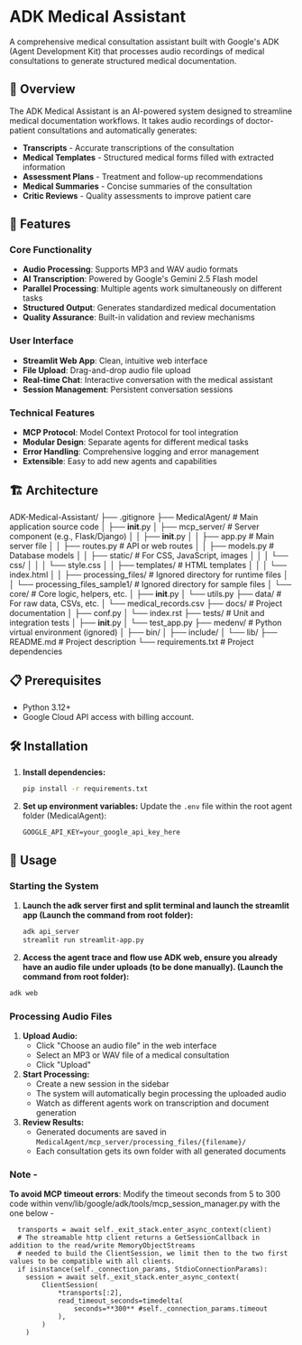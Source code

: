 # ADK Medical Assistant

A comprehensive medical consultation assistant built with Google's ADK (Agent Development Kit) that processes audio recordings of medical consultations to generate structured medical documentation.

## 🏥 Overview

The ADK Medical Assistant is an AI-powered system designed to streamline medical documentation workflows. It takes audio recordings of doctor-patient consultations and automatically generates:

- **Transcripts** - Accurate transcriptions of the consultation
- **Medical Templates** - Structured medical forms filled with extracted information
- **Assessment Plans** - Treatment and follow-up recommendations
- **Medical Summaries** - Concise summaries of the consultation
- **Critic Reviews** - Quality assessments to improve patient care

## 🚀 Features

### Core Functionality
- **Audio Processing**: Supports MP3 and WAV audio formats
- **AI Transcription**: Powered by Google's Gemini 2.5 Flash model
- **Parallel Processing**: Multiple agents work simultaneously on different tasks
- **Structured Output**: Generates standardized medical documentation
- **Quality Assurance**: Built-in validation and review mechanisms

### User Interface
- **Streamlit Web App**: Clean, intuitive web interface
- **File Upload**: Drag-and-drop audio file upload
- **Real-time Chat**: Interactive conversation with the medical assistant
- **Session Management**: Persistent conversation sessions

### Technical Features
- **MCP Protocol**: Model Context Protocol for tool integration
- **Modular Design**: Separate agents for different medical tasks
- **Error Handling**: Comprehensive logging and error management
- **Extensible**: Easy to add new agents and capabilities

## 🏗️ Architecture

ADK-Medical-Assistant/
├── .gitignore
├── MedicalAgent/                  # Main application source code
│   ├── __init__.py
│   ├── mcp_server/                # Server component (e.g., Flask/Django)
│   │   ├── __init__.py
│   │   ├── app.py                 # Main server file
│   │   ├── routes.py              # API or web routes
│   │   ├── models.py              # Database models
│   │   ├── static/                # For CSS, JavaScript, images
│   │   │   └── css/
│   │   │       └── style.css
│   │   ├── templates/             # HTML templates
│   │   │   └── index.html
│   │   ├── processing_files/      # Ignored directory for runtime files
│   │   └── processing_files_sample1/ # Ignored directory for sample files
│   └── core/                      # Core logic, helpers, etc.
│       ├── __init__.py
│       └── utils.py
├── data/                          # For raw data, CSVs, etc.
│   └── medical_records.csv
├── docs/                          # Project documentation
│   ├── conf.py
│   └── index.rst
├── tests/                         # Unit and integration tests
│   ├── __init__.py
│   └── test_app.py
├── medenv/                        # Python virtual environment (ignored)
│   ├── bin/
│   ├── include/
│   └── lib/
├── README.md                      # Project description
└── requirements.txt               # Project dependencies

## 📋 Prerequisites

- Python 3.12+
- Google Cloud API access with billing account. 

## 🛠️ Installation

1.  **Install dependencies:**
    ```bash
    pip install -r requirements.txt
    ```
2.  **Set up environment variables:** Update the `.env` file within the root agent folder (MedicalAgent):
    ```env
    GOOGLE_API_KEY=your_google_api_key_here
    ```

## 🚦 Usage

### Starting the System

1.  **Launch the adk server first and split terminal and launch the streamlit app (Launch the command from root folder):**
    ```bash
    adk api_server
    streamlit run streamlit-app.py
    ```
2.  **Access the agent trace and flow use ADK web, ensure you already have an audio file under uploads (to be done manually). (Launch the command from root folder):** 
```bash
adk web 
```

### Processing Audio Files

1.  **Upload Audio:**
    -   Click "Choose an audio file" in the web interface
    -   Select an MP3 or WAV file of a medical consultation
    -   Click "Upload"
2.  **Start Processing:**
    -   Create a new session in the sidebar
    -   The system will automatically begin processing the uploaded audio
    -   Watch as different agents work on transcription and document generation
3.  **Review Results:**
    -   Generated documents are saved in `MedicalAgent/mcp_server/processing_files/{filename}/`
    -   Each consultation gets its own folder with all generated documents

### Note - 

**To avoid MCP timeout errors**:
Modify the timeout seconds from 5 to 300 code within venv/lib/google/adk/tools/mcp_session_manager.py with the one below - 

      transports = await self._exit_stack.enter_async_context(client)
      # The streamable http client returns a GetSessionCallback in addition to the read/write MemoryObjectStreams
      # needed to build the ClientSession, we limit then to the two first values to be compatible with all clients.
      if isinstance(self._connection_params, StdioConnectionParams):
        session = await self._exit_stack.enter_async_context(
            ClientSession(
                *transports[:2],
                read_timeout_seconds=timedelta(
                    seconds=**300** #self._connection_params.timeout
                ),
            )
        )

